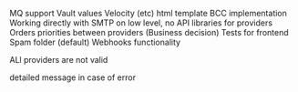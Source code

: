 MQ support
Vault values
Velocity (etc) html template
BCC implementation
Working directly with SMTP on low level, no API libraries for providers
Orders priorities between providers (Business decision)
Tests for frontend
Spam folder (default)
Webhooks functionality

ALl providers are not valid 

detailed message in case of error
